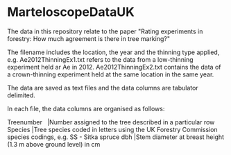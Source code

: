 # MarteloscopeDataUK
The data in this repository relate to the paper "Rating experiments in forestry: How much agreement is there in tree marking?"

The filename includes the location, the year and the thinning type applied, e.g. Ae2012ThinningEx1.txt refers to the data from a low-thinning experiment held ar Ae in 2012. Ae2012ThinningEx2.txt contains the data of a crown-thinning experiment held at the same location in the same year.

The data are saved as text files and the data columns are tabulator delimited.

In each file, the data columns are organised as follows:

Treenumber    |Number assigned to the tree described in a particular row
Species       |Tree species coded in letters using the UK Forestry Commission species codings, e.g. SS - Sitka spruce
dbh           |Stem diameter at breast height (1.3 m above ground level) in cm

